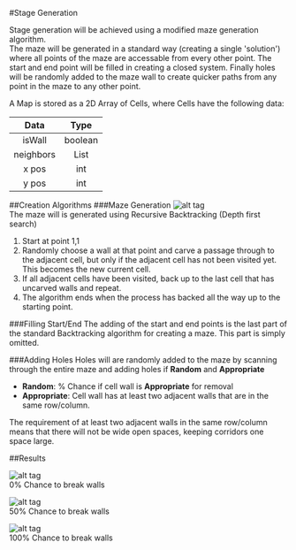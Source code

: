 #Stage Generation

Stage generation will be achieved using a modified maze generation algorithm.<br />
The maze will be generated in a standard way (creating a single 'solution') where all points of the maze are accessable from every other point. The start and end point will be filled in creating a closed system. Finally holes will be randomly added to the maze wall to create quicker paths from any point in the maze to any other point.

A Map is stored as a 2D Array of Cells, where Cells have the following data:<br />

| Data     	| Type      	|
|:----: 	| :----:		|
| isWall	| boolean		|
| neighbors	| List<Cell>	|
| x	pos		| int			|
| y pos		| int			|


##Creation Algorithms
###Maze Generation
![alt tag](http://www.xnafan.net/wp-content/uploads/2012/03/maze_19x19_anim.gif)<br />
The maze will is generated using Recursive Backtracking (Depth first search)
1. Start at point 1,1
2. Randomly choose a wall at that point and carve a passage through to the adjacent cell, but only if the adjacent cell has not been visited yet. This becomes the new current cell.
3. If all adjacent cells have been visited, back up to the last cell that has uncarved walls and repeat.
4. The algorithm ends when the process has backed all the way up to the starting point.

###Filling Start/End
The adding of the start and end points is the last part of the standard Backtracking algorithm for creating a maze. This part is simply omitted.

###Adding Holes
Holes will are randomly added to the maze by scanning through the entire maze and adding holes if **Random** and **Appropriate**
- **Random**: % Chance if cell wall is **Appropriate** for removal
- **Appropriate**: Cell wall has at least two adjacent walls that are in the same row/column.

The requirement of at least two adjacent walls in the same row/column means that there will not be wide open spaces, keeping corridors one space large.

##Results

![alt tag](http://i.imgur.com/3Ei33x7.png)<br />
0% Chance to break walls


![alt tag](http://i.imgur.com/Nag19Pg.png)<br />
50% Chance to break walls


![alt tag](http://i.imgur.com/dR3YfhL.png)<br />
100% Chance to break walls